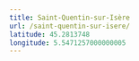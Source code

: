 ```yaml
---
title: Saint-Quentin-sur-Isère
url: /saint-quentin-sur-isere/
latitude: 45.2813748
longitude: 5.5471257000000005
---
```

